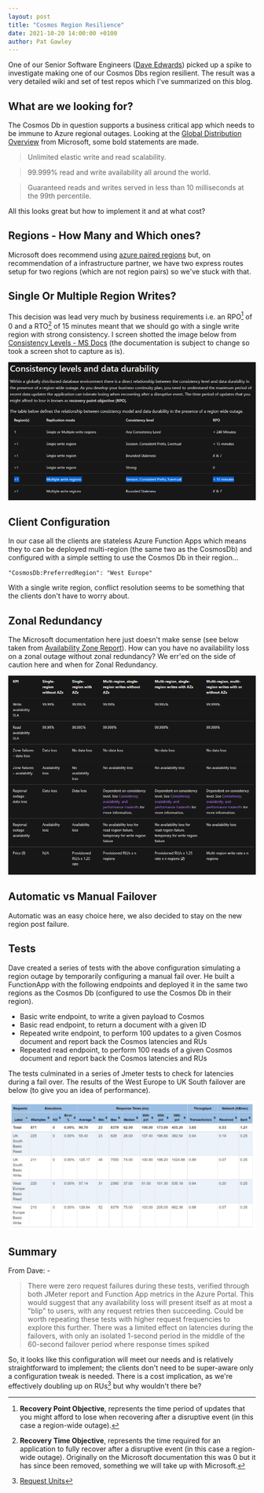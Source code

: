 ```yaml
---
layout: post
title: "Cosmos Region Resilience"
date: 2021-10-20 14:00:00 +0100
author: Pat Gawley
---
```


One of our Senior Software Engineers ([Dave Edwards]) picked up a spike to investigate making one of our Cosmos Dbs region resilient. The result was a very detailed wiki and set of test repos which I've summarized on this blog.

## What are we looking for?

The Cosmos Db in question supports a business critical app which needs to be immune to Azure regional outages. Looking at the [Global Distribution Overview] from Microsoft, some bold statements are made.

> Unlimited elastic write and read scalability.

> 99.999% read and write availability all around the world.

> Guaranteed reads and writes served in less than 10 milliseconds at the 99th percentile.

All this looks great but how to implement it and at what cost?

## Regions - How Many and Which ones?

Microsoft does recommend using [azure paired regions] but, on recommendation of a infrastructure partner, we have two express routes setup for two regions (which are not region pairs) so we've stuck with that.

## Single Or Multiple Region Writes?

This decision was lead very much by business requirements i.e. an RPO[^1] of 0 and a RTO[^2] of 15 minutes meant that we should go with a single write region with strong consistency. I screen shotted the image below from [Consistency Levels - MS Docs](https://docs.microsoft.com/en-us/azure/cosmos-db/consistency-levels#rto) (the documentation is subject to change so took a screen shot to capture as is).

![Screen Shot From MS Website](/assets/ConsistencyLevelsAndDataDurability.png)

## Client Configuration

In our case all the clients are stateless Azure Function Apps which means they to can be deployed multi-region (the same two as the CosmosDb) and configured with a simple setting to use the Cosmos Db in their region...

```
"CosmosDb:PreferredRegion": "West Europe"
```

With a single write region, conflict resolution seems to be something that the clients don't have to worry about.

## Zonal Redundancy

The Microsoft documentation here just doesn't make sense (see below taken from [Availability Zone Report](https://docs.microsoft.com/en-us/azure/cosmos-db/high-availability#availability-zone-support)). How can you have no availability loss on a zonal outage without zonal redundancy? We err'ed on the side of caution here and when for Zonal Redundancy.

![Screen Shot From MS Website 2](/assets/ZonalFailure.png)

## Automatic vs Manual Failover

Automatic was an easy choice here, we also decided to stay on the new region post failure.

## Tests

Dave created a series of tests with the above configuration simulating a region outage by temporarily configuring a manual fail over. He built a FunctionApp with the following endpoints and deployed it in the same two regions as the Cosmos Db (configured to use the Cosmos Db in their region).

- Basic write endpoint, to write a given payload to Cosmos
- Basic read endpoint, to return a document with a given ID
- Repeated write endpoint, to perform 100 updates to a given Cosmos document and report back the Cosmos latencies and RUs
- Repeated read endpoint, to perform 100 reads of a given Cosmos document and report back the Cosmos latencies and RUs

The tests culminated in a series of Jmeter tests to check for latencies during a fail over. The results of the West Europe to UK South failover are below (to give you an idea of performance).

![West Europe to UK South Failover Tests](/assets/FailoverTest.png)

## Summary

From Dave: -

> There were zero request failures during these tests, verified through both JMeter report and Function App metrics in the Azure Portal.
> This would suggest that any availability loss will present itself as at most a "blip" to users, with any request retries then succeeding.
> Could be worth repeating these tests with higher request frequencies to explore this further.
> There was a limited effect on latencies during the failovers, with only an isolated 1-second period in the middle of the 60-second failover period where response times spiked

So, it looks like this configuration will meet our needs and is relatively straightforward to implement; the clients don't need to be super-aware only a configuration tweak is needed. There is a cost implication, as we're effectively doubling up on RUs[^3] but why wouldn't there be?

[dave edwards]: https://github.com/davidedwards-iceland
[global distribution overview]: https://docs.microsoft.com/en-us/azure/cosmos-db/distribute-data-globally
[azure paired regions]: https://docs.microsoft.com/en-us/azure/best-practices-availability-paired-regions

[^1]: **Recovery Point Objective**, represents the time period of updates that you might afford to lose when recovering after a disruptive event (in this case a region-wide outage).
[^2]: **Recovery Time Objective**, represents the time required for an application to fully recover after a disruptive event (in this case a region-wide outage). Originally on the Microsoft documentation this was 0 but it has since been removed, something we will take up with Microsoft.
[^3]: [Request Units](https://docs.microsoft.com/en-us/azure/cosmos-db/request-units)
